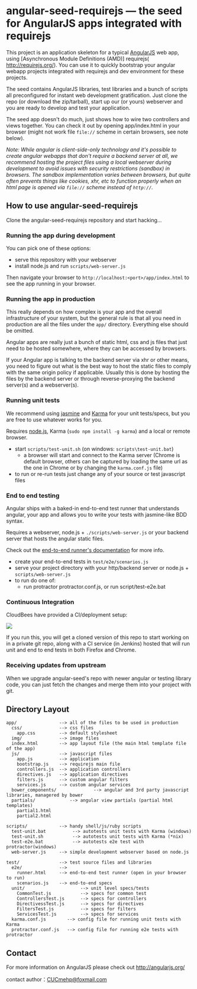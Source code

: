 # angular-seed-requirejs — the seed for AngularJS apps integrated with requirejs

This project is an application skeleton for a typical [AngularJS](http://angularjs.org/) web app, 
using [Asynchronous Module Definitions (AMD)] requirejs( http://requirejs.org/).
You can use it to quickly bootstrap your angular webapp projects integrated with requirejs and dev 
environment for these projects.

The seed contains AngularJS libraries, test libraries and a bunch of scripts all preconfigured for
instant web development gratification. Just clone the repo (or download the zip/tarball), start up
our (or yours) webserver and you are ready to develop and test your application.

The seed app doesn't do much, just shows how to wire two controllers and views together. You can
check it out by opening app/index.html in your browser (might not work file `file://` scheme in
certain browsers, see note below).

_Note: While angular is client-side-only technology and it's possible to create angular webapps that
don't require a backend server at all, we recommend hosting the project files using a local
webserver during development to avoid issues with security restrictions (sandbox) in browsers. The
sandbox implementation varies between browsers, but quite often prevents things like cookies, xhr,
etc to function properly when an html page is opened via `file://` scheme instead of `http://`._


## How to use angular-seed-requirejs

Clone the angular-seed-requirejs repository and start hacking...


### Running the app during development

You can pick one of these options:

* serve this repository with your webserver
* install node.js and run `scripts/web-server.js`

Then navigate your browser to `http://localhost:<port>/app/index.html` to see the app running in
your browser.


### Running the app in production

This really depends on how complex is your app and the overall infrastructure of your system, but
the general rule is that all you need in production are all the files under the `app/` directory.
Everything else should be omitted.

Angular apps are really just a bunch of static html, css and js files that just need to be hosted
somewhere, where they can be accessed by browsers.

If your Angular app is talking to the backend server via xhr or other means, you need to figure
out what is the best way to host the static files to comply with the same origin policy if
applicable. Usually this is done by hosting the files by the backend server or through
reverse-proxying the backend server(s) and a webserver(s).


### Running unit tests

We recommend using [jasmine](http://pivotal.github.com/jasmine/) and
[Karma](http://karma-runner.github.io) for your unit tests/specs, but you are free
to use whatever works for you.

Requires [node.js](http://nodejs.org/), Karma (`sudo npm install -g karma`) and a local
or remote browser.

* start `scripts/test-unit.sh` (on windows: `scripts\test-unit.bat`)
  * a browser will start and connect to the Karma server (Chrome is default browser, others can be captured by loading the same url as the one in Chrome or by changing the `karma.conf.js` file)
* to run or re-run tests just change any of your source or test javascript files


### End to end testing

Angular ships with a baked-in end-to-end test runner that understands angular, your app and allows
you to write your tests with jasmine-like BDD syntax.

Requires a webserver, node.js + `./scripts/web-server.js` or your backend server that hosts the angular static files.

Check out the
[end-to-end runner's documentation](http://www.protractortest.org) for more
info.

* create your end-to-end tests in `test/e2e/scenarios.js`
* serve your project directory with your http/backend server or node.js + `scripts/web-server.js`
* to run do one of:
  * run protractor protractor.conf.js, or run script/test-e2e.bat

### Continuous Integration

CloudBees have provided a CI/deployment setup:

<a href="https://grandcentral.cloudbees.com/?CB_clickstart=https://raw.github.com/CloudBees-community/angular-js-clickstart/master/clickstart.json"><img src="https://d3ko533tu1ozfq.cloudfront.net/clickstart/deployInstantly.png"/></a>

If you run this, you will get a cloned version of this repo to start working on in a private git repo, 
along with a CI service (in Jenkins) hosted that will run unit and end to end tests in both Firefox and Chrome.

### Receiving updates from upstream

When we upgrade angular-seed's repo with newer angular or testing library code, you can just
fetch the changes and merge them into your project with git.


## Directory Layout

    app/                --> all of the files to be used in production
      css/              --> css files
        app.css         --> default stylesheet
      img/              --> image files
      index.html        --> app layout file (the main html template file of the app)
      js/               --> javascript files
        app.js          --> application
        bootstrap.js    --> requirejs main file
        controllers.js  --> application controllers
        directives.js   --> application directives
        filters.js      --> custom angular filters
        services.js     --> custom angular services
      bower_components/              --> angular and 3rd party javascript libraries, managered by bower
      partials/             --> angular view partials (partial html templates)
        partial1.html
        partial2.html

    scripts/            --> handy shell/js/ruby scripts
      test-unit.bat          --> autotests unit tests with Karma (windows)
      test-unit.sh           --> autotests unit tests with Karma (*nix)
      test-e2e.bat           --> autotests e2e test with protractor(windows)
      web-server.js     --> simple development webserver based on node.js

    test/               --> test source files and libraries
      e2e/              -->
        runner.html     --> end-to-end test runner (open in your browser to run)
        scenarios.js    --> end-to-end specs
      unit/                     --> unit level specs/tests
        CommonTest.js           --> specs for common test
        ControllersTest.js      --> specs for controllers
        DirectivessTest.js      --> specs for directives
        FiltersTest.js          --> specs for filters
        ServicesTest.js         --> specs for services
      karma.conf.js        --> config file for running unit tests with Karma
      protractor.conf.js   --> config file for running e2e tests with protractor

## Contact
  For more information on AngularJS please check out http://angularjs.org/
  
  contact author：CUCmehp@foxmail.com
